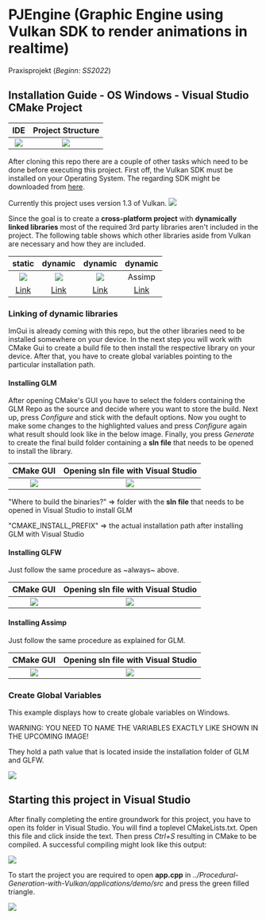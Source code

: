 # PJEngine (Graphic Engine using Vulkan SDK to render animations in realtime)
Praxisprojekt (*Beginn: SS2022*)

## Installation Guide - OS Windows - Visual Studio CMake Project

IDE | Project Structure
:-------------------------:|:-------------------------:
![](https://github.com/Paul-Johne/Procedural-Generation-with-Vulkan/blob/master/imagesForGithub/installation_guide_002.png) | ![](https://github.com/Paul-Johne/Procedural-Generation-with-Vulkan/blob/master/imagesForGithub/installation_guide_001.png)

After cloning this repo there are a couple of other tasks which need to be done before executing this project.
First off, the Vulkan SDK must be installed on your Operating System. The regarding SDK might be downloaded from [here](https://vulkan.lunarg.com/).

Currently this project uses version 1.3 of Vulkan.
![](https://github.com/Paul-Johne/Procedural-Generation-with-Vulkan/blob/master/imagesForGithub/installation_guide_005.png)

Since the goal is to create a **cross-platform project** with **dynamically linked libraries** most of the required 3rd party libraries aren't included 
in the project. The following table shows which other libraries aside from Vulkan are necessary and how they are included.

static | dynamic | dynamic | dynamic
:-------------------------:|:-------------------------:|:-------------------------:|:-------------------------:
![](https://github.com/Paul-Johne/Procedural-Generation-with-Vulkan/blob/master/imagesForGithub/installation_guide_008.png) | ![](https://github.com/Paul-Johne/Procedural-Generation-with-Vulkan/blob/master/imagesForGithub/installation_guide_006.png) | ![](https://github.com/Paul-Johne/Procedural-Generation-with-Vulkan/blob/master/imagesForGithub/installation_guide_007.png) | Assimp
[Link](https://github.com/ocornut/imgui) | [Link](https://github.com/g-truc/glm) | [Link](https://github.com/glfw/glfw/releases/tag/3.3.7) | [Link](https://github.com/assimp/assimp)

### Linking of dynamic libraries
ImGui is already coming with this repo, but the other libraries need to be installed somewhere on your device. In the next step you will work with CMake Gui
to create a build file to then install the respective library on your device. After that, you have to create global variables pointing to the 
particular installation path.

#### Installing GLM
After opening CMake's GUI you have to select the folders containing the GLM Repo as the source and decide where you want to store the build.
Next up, press *Configure* and stick with the default options. Now you ought to make some changes to the highlighted values and press *Configure* 
again what result should look like in the below image. Finally, you press *Generate* to create the final build folder containing a **sln file** 
that needs to be opened to install the library.

CMake GUI | Opening **sln file** with Visual Studio
:-------------------------:|:-------------------------:
![](https://github.com/Paul-Johne/Procedural-Generation-with-Vulkan/blob/master/imagesForGithub/installation_guide_009.png) | ![](https://github.com/Paul-Johne/Procedural-Generation-with-Vulkan/blob/master/imagesForGithub/installation_guide_011.png)

"Where to build the binaries?" => folder with the **sln file** that needs to be opened in Visual Studio to install GLM

"CMAKE_INSTALL_PREFIX" => the actual installation path after installing GLM with Visual Studio

#### Installing GLFW
Just follow the same procedure as ~always~ above.

CMake GUI | Opening **sln file** with Visual Studio
:-------------------------:|:-------------------------:
![](https://github.com/Paul-Johne/Procedural-Generation-with-Vulkan/blob/master/imagesForGithub/installation_guide_010.png) | ![](https://github.com/Paul-Johne/Procedural-Generation-with-Vulkan/blob/master/imagesForGithub/installation_guide_012.png)

#### Installing Assimp
Just follow the same procedure as explained for GLM.

CMake GUI | Opening **sln file** with Visual Studio
:-------------------------:|:-------------------------:
![](https://github.com/Paul-Johne/Procedural-Generation-with-Vulkan/blob/master/imagesForGithub/installation_guide_014.png) | ![](https://github.com/Paul-Johne/Procedural-Generation-with-Vulkan/blob/master/imagesForGithub/installation_guide_015.png)

### Create Global Variables
This example displays how to create globale variables on Windows.

WARNING: YOU NEED TO NAME THE VARIABLES EXACTLY LIKE SHOWN IN THE UPCOMING IMAGE!

They hold a path value that is located inside the installation folder of GLM and GLFW.

![](https://github.com/Paul-Johne/Procedural-Generation-with-Vulkan/blob/master/imagesForGithub/installation_guide_013.png)

## Starting this project in Visual Studio
After finally completing the entire groundwork for this project, you have to open its folder in Visual Studio. You will find a toplevel CMakeLists.txt.
Open this file and click inside the text. Then press *Ctrl+S* resulting in CMake to be compiled. A successful compiling might look like this output:

![](https://github.com/Paul-Johne/Procedural-Generation-with-Vulkan/blob/master/imagesForGithub/installation_guide_003.png)

To start the project you are required to open **app.cpp** in *../Procedural-Generation-with-Vulkan/applications/demo/src* and press the green filled triangle.

![](https://github.com/Paul-Johne/Procedural-Generation-with-Vulkan/blob/master/imagesForGithub/installation_guide_004.png)